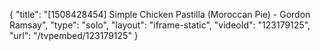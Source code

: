{
    "title": "[1508428454] Simple Chicken Pastilla (Moroccan Pie) - Gordon Ramsay",
    "type": "solo",
    "layout": "iframe-static",
    "videoId": "123179125",
    "url": "\/tvpembed\/123179125"
}